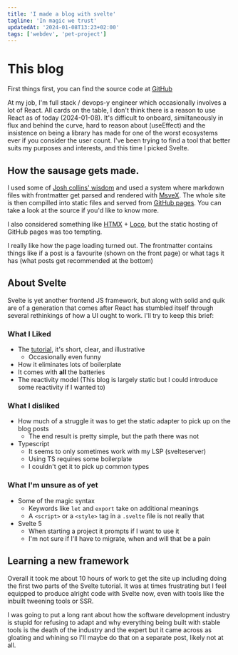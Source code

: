 ```yaml
---
title: 'I made a blog with svelte'
tagline: 'In magic we trust'
updatedAt: '2024-01-08T13:23+02:00'
tags: ['webdev', 'pet-project']
---
```


# This blog

First things first, you can find the source code at
[GitHub](https://github.com/haihala/haihala.github.io)

At my job, I'm full stack / devops-y engineer which occasionally involves a
lot of React. All cards on the table, I don't think there is a reason to use
React as of today (2024-01-08). It's difficult to onboard, similtaneously in
flux and behind the curve, hard to reason about (useEffect) and the insistence
on being a library has made for one of the worst ecosystems ever if you consider
the user count. I've been trying to find a tool that better suits my purposes
and interests, and this time I picked Svelte.

## How the sausage gets made.

I used some of [Josh collins' wisdom](https://joshcollinsworth.com/blog/build-static-sveltekit-markdown-blog)
and used a system where markdown files with frontmatter get parsed and rendered with
[MsveX](https://github.com/pngwn/MDsveX). The whole site is then compilled into
static files and served from [GitHub pages](https://pages.github.com/).
You can take a look at the source if you'd like to know more.

I also considered something like [HTMX](https://htmx.org/) + [Loco](https://loco.rs/),
but the static hosting of GitHub pages was too tempting.

I really like how the page loading turned out. The frontmatter contains things
like if a post is a favourite (shown on the front page) or what tags it has
(what posts get recommended at the bottom)

## About Svelte

Svelte is yet another frontend JS framework, but along with solid and quik are
of a generation that comes after React has stumbled itself through several
rethinkings of how a UI ought to work. I'll try to keep this brief:

### What I Liked

- The [tutorial](https://learn.svelte.dev), it's short, clear, and illustrative
  - Occasionally even funny
- How it eliminates lots of boilerplate
- It comes with **all** the batteries
- The reactivity model (This blog is largely static but I could introduce some reactivity if I wanted to)

### What I disliked

- How much of a struggle it was to get the static adapter to pick up on the blog posts
  - The end result is pretty simple, but the path there was not
- Typescript
  - It seems to only sometimes work with my LSP (svelteserver)
  - Using TS requires some boilerplate
  - I couldn't get it to pick up common types

### What I'm unsure as of yet

- Some of the magic syntax
  - Keywords like `let` and `export` take on additional meanings
  - A `<script>` or a `<style>` tag in a `.svelte` file is not really that
- Svelte 5
  - When starting a project it prompts if I want to use it
  - I'm not sure if I'll have to migrate, when and will that be a pain

## Learning a new framework

Overall it took me about 10 hours of work to get the site up including doing the
first two parts of the Svelte tutorial. It was at times frustrating but I feel
equipped to produce alright code with Svelte now, even with tools like the inbuilt
tweening tools or SSR.

I was going to put a long rant about how the software development industry is
stupid for refusing to adapt and why everything being built with stable tools
is the death of the industry and the expert but it came across as gloating and
whining so I'll maybe do that on a separate post, likely not at all.
